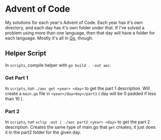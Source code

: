 Advent of Code
==============

My solutions for each year's Advent of Code. Each year has it's own directory,
and each day has it's own folder under that. If I've solved a problem using more
than one language, then that day will have a folder for each language. Mostly
it's all in [Go](https://golang.org), though.


## Helper Script

In `scripts`, compile helper with `go build . -out aoc`.

### Get Part 1

In `scripts`, run `./aoc get <year> <day>` to get the part 1 description. Will
create a `main.go` file in `<year>/day<day>/part1` ( day will be 0 padded if
less than 10 ).

### Part 2

In `scripts`, run `xclip -out | ./aoc part2 <year> <day>` to get the part 2
description. Creates the same type of main.go that `get` creates, it just does
it in the part2 folder for the given day.
